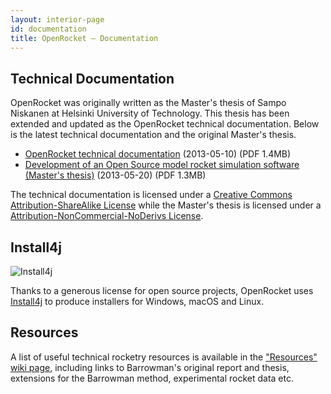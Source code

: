 ```yaml
---
layout: interior-page 
id: documentation
title: OpenRocket — Documentation
---
```


## Technical Documentation

OpenRocket was originally written as the Master's thesis of Sampo
Niskanen at Helsinki University of Technology. This thesis has been
extended and updated as the OpenRocket technical documentation.
Below is the latest technical documentation and the original
Master's thesis.

 - [OpenRocket technical documentation](https://github.com/openrocket/openrocket/releases/download/OpenRocket_technical_documentation-v13.05/OpenRocket_technical_documentation-v13.05.pdf) (2013-05-10)    (PDF 1.4MB)
 - [Development of an Open Source model rocket simulation software (Master's thesis)](https://github.com/openrocket/openrocket/releases/download/Development_of_an_Open_Source_model_rocket_simulation-thesis-v20090520/Development_of_an_Open_Source_model_rocket_simulation-thesis-v20090520.pdf)  (2013-05-20)  (PDF 1.3MB)

The technical documentation is licensed under a [Creative Commons Attribution-ShareAlike License](http://creativecommons.org/licenses/by-sa/3.0/) while the Master's thesis is licensed under a [Attribution-NonCommercial-NoDerivs License](http://creativecommons.org/licenses/by-nd-nc/1.0/fi/deed.en).

## Install4j

![Install4j](img/install4j_logo.png)

Thanks to a generous license for open source projects, OpenRocket uses [Install4j](https://www.ej-technologies.com/products/install4j/overview.html) to produce installers for Windows, macOS and Linux. 

## Resources

A list of useful technical rocketry resources is available in the ["Resources" wiki page](http://wiki.openrocket.info/Resources), including links to Barrowman's original report and thesis, extensions for the Barrowman method, experimental rocket data etc.
